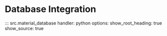 # Database Integration

::: src.material_database
    handler: python
    options:
      show_root_heading: true
      show_source: true